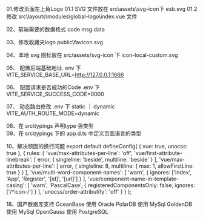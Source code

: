 01.修改页面左上角Logo
01.1 SVG 文件放在 src\assets\svg-icon下 esb.svg
01.2 修改 src\layouts\modules\global-logo\index.vue 文件     <icon-local-esb class="text-36px" />
<template>
  <RouterLink to="/" class="w-full flex-center nowrap-hidden">
    <icon-local-esb class="text-36px" />  <!--这里是图标 -->
    <h2 v-show="showTitle" class="pl-8px text-16px text-primary font-bold transition duration-300 ease-in-out">
      {{ $t('system.title') }}
    </h2>
  </RouterLink>
</template>

02、前端需要的数据格式
code
msg
data

03、修改收藏夹logo
public\favicon.svg

04、本地 svg 图标放在 src/assets/svg-icon 下
icon-local-custom.svg
<icon-local-custom-icon class="text-24px text-red" />

05、 配置后端基础地址. env 下
VITE_SERVICE_BASE_URL=http://127.0.0.1:1666

06、 配置请求是否成功的Code .env 下
VITE_SERVICE_SUCCESS_CODE=0000

07、 动态路由修改 .env 下  static ｜ dynamic
VITE_AUTH_ROUTE_MODE=dynamic

08、在 src\typings 声明type 强类型  
09、在 src\typings 下的 app.d.ts 中定义页面语言的类型 

10、解决顽固的换行问题
export default defineConfig(
  { vue: true, unocss: true },
  {
    rules: {
      'vue/max-attributes-per-line': 'off',
      'vue/first-attribute-linebreak': [
        error,
        {
          singleline: 'beside',
          multiline: 'beside'
        }
      ],
      'vue/max-attributes-per-line': [
        error,
        {
          singleline: 8,
          multiline: {
            max: 1,
            allowFirstLine: true
          }
        }
      ],
      'vue/multi-word-component-names': [
        'warn',
        {
          ignores: ['index', 'App', 'Register', '[id]', '[url]']
        }
      ],
      'vue/component-name-in-template-casing': [
        'warn',
        'PascalCase',
        {
          registeredComponentsOnly: false,
          ignores: ['/^icon-/']
        }
      ],
      'unocss/order-attributify': 'off'
    }
  }
);


18、国产数据库支持
OceanBase   使用  Oracle
PolarDB     使用  MySql
GoldenDB    使用  MySql
OpenGauss   使用  PostgreSQL
